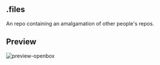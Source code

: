 ## .files

An repo containing an amalgamation of other people's repos.

## Preview
![preview-openbox](https://raw.githubusercontent.com/unathi-skosana/.files/master/preview.png)

